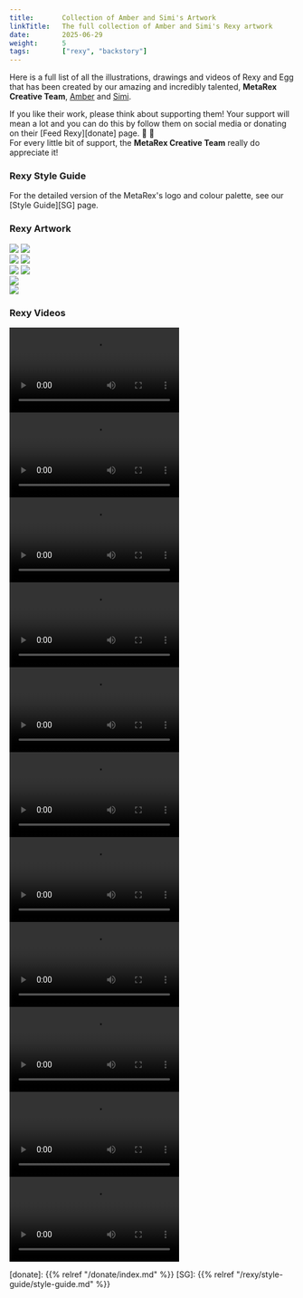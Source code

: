 ```yaml
---
title:       Collection of Amber and Simi's Artwork
linkTitle:   The full collection of Amber and Simi's Rexy artwork
date:        2025-06-29   
weight:      5
tags:        ["rexy", "backstory"]
---
```



Here is a full list of all the illustrations, drawings and videos of Rexy and Egg that has been created by our amazing and incredibly talented, **MetaRex Creative Team**, [Amber][AB] and [Simi][SZ]. 

If you like their work, please think about supporting them!  Your support will mean a lot and you can do this by follow them on social media or donating on their [Feed Rexy][donate] page.  🍰 🦖   
For every little bit of support, the **MetaRex Creative Team** really do appreciate it!



### Rexy Style Guide

For the detailed version of the MetaRex's logo and colour palette, see our [Style Guide][SG] page.  

### Rexy Artwork


<div class="ui grid">
  <div class="five column row">
    <div class="column">
      <img src="/img/dino/donate-feed-rexy-cake.png">
      <img src="/img/dino/dino-artwork/rexy-2.png">
    </div>
    <div class="column">
      <img src="/img/dino/donate-rexy-coffee-cup.png">
      <img src="/img/dino/dino-artwork/rexy-3.png">
    </div>
    <div class="column">
      <img src="/img/dino/rexy-benefits.png">
      <img src="/img/dino/mrx-logo-0800.jpg">
    </div>
    <div class="column">
      <img src="/img/dino/rexy-case-study.png">
    </div>
    <div class="column">
      <img src="/img/dino/rexy-what-does-it-do.png">
    </div>
</div>


### Rexy Videos 


<div class="ui equal width grid">
  <div class="column">
    <video class = "ui image"
       src="/meeja/mrx3-roar.mp4">
   </div>
  <div class="column">
   <video class = "ui image"
      src="/meeja/mrx13-butterfly.mp4">
  </div>
  <div class="column">
   <video class = "ui image"
      src="/meeja/mrx4-fish.mp4">
  </div>
  <div class="column">
    <video class = "ui image"
      src="/meeja/mrx2-fire.mp4">
  </div>
  <div class="ui equal width grid ">
   <div class="column">
    <video class = "ui image"
        src="/meeja/mrx1-beach.mp4">
  </div>
  <div class="column">
    <video class = "ui image"
        src="/meeja/mrx6-run .mp4">
  </div>
  <div class="column">
    <video class = "ui image"
        src="/meeja/mrx7-volcano.mp4">
  </div>
  <div class="ui equal width grid">
   <div class="column">
    <video class = "ui image"
       src="/meeja/mrx8-tail.mp4">
  </div>
  <div class="column">
   <video class = "ui image"
       src="/meeja/mrx12-ice.mp4">
  </div>
  <div class="column">
   <video class = "ui image"
       src="/meeja/mrx11-lagoon.mp4">
  </div>
  <div class="column">
   <video class = "ui image"
       src="/meeja/mrx10-meadow.mp4">
  </div>
</div>


[AB]:      https://amberbardell.com
[SZ]:      https://simizeko.com
[donate]:  {{% relref "/donate/index.md" %}}
[SG]:  {{% relref "/rexy/style-guide/style-guide.md" %}}